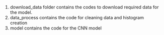 1. download_data folder contains the codes to download required data for the model.
2. data_process contains the code for cleaning data and histogram creation
3. model contains the code for the CNN model
